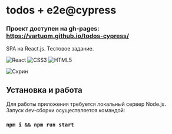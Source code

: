 # todos + e2e@cypress
### Проект доступен на gh-pages: https://vartuom.github.io/todos-cypress/

SPA на React.js. 
Тестовое задание.

![React](https://img.shields.io/badge/react-%2320232a.svg?style=for-the-badge&logo=react&logoColor=%2361DAFB)
![CSS3](https://img.shields.io/badge/css3-%231572B6.svg?style=for-the-badge&logo=css3&logoColor=white)
![HTML5](https://img.shields.io/badge/html5-%23E34F26.svg?style=for-the-badge&logo=html5&logoColor=white)

![Скрин](https://i.ibb.co/1vRdwLR/2023-06-14-231649.png)

## Установка и работа
Для работы приложения требуется локальный сервер Node.js.  
Запуск dev-сборки осуществляется командой:
### `npm i && npm run start`